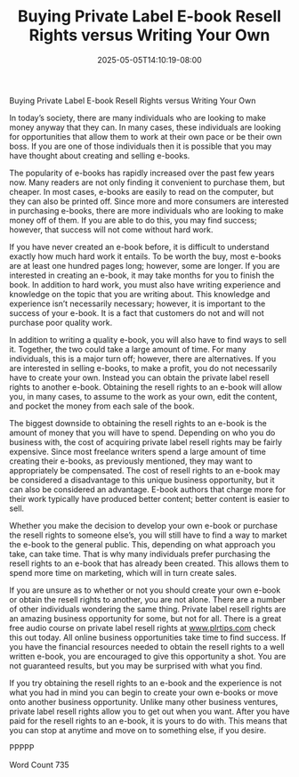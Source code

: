 ﻿---
title: "Buying Private Label E-book Resell Rights versus Writing Your Own"
date: 2025-05-05T14:10:19-08:00
description: "Private Label Resell Rights Tips for Web Success"
featured_image: "/images/Private Label Resell Rights.jpg"
tags: ["Private Label Resell Rights"]
---

Buying Private Label E-book Resell Rights versus Writing Your Own

In today’s society, there are many individuals who are looking to make money anyway that they can. In many cases, these individuals are looking for opportunities that allow them to work at their own pace or be their own boss.  If you are one of those individuals then it is possible that you may have thought about creating and selling e-books.

The popularity of e-books has rapidly increased over the past few years now.  Many readers are not only finding it convenient to purchase them, but cheaper.  In most cases, e-books are easily to read on the computer, but they can also be printed off. Since more and more consumers are interested in purchasing e-books, there are more individuals who are looking to make money off of them. If you are able to do this, you may find success; however, that success will not come without hard work.

If you have never created an e-book before, it is difficult to understand exactly how much hard work it entails.  To be worth the buy, most e-books are at least one hundred pages long; however, some are longer.  If you are interested in creating an e-book, it may take months for you to finish the book. In addition to hard work, you must also have writing experience and knowledge on the topic that you are writing about. This knowledge and experience isn’t necessarily necessary; however, it is important to the success of your e-book.  It is a fact that customers do not and will not purchase poor quality work.  

In addition to writing a quality e-book, you will also have to find ways to sell it. Together, the two could take a large amount of time. For many individuals, this is a major turn off; however, there are alternatives.  If you are interested in selling e-books, to make a profit, you do not necessarily have to create your own.  Instead you can obtain the private label resell rights to another e-book.  Obtaining the resell rights to an e-book will allow you, in many cases, to assume to the work as your own, edit the content, and pocket the money from each sale of the book.

The biggest downside to obtaining the resell rights to an e-book is the amount of money that you will have to spend.  Depending on who you do business with, the cost of acquiring private label resell rights may be fairly expensive. Since most freelance writers spend a large amount of time creating their e-books, as previously mentioned, they may want to appropriately be compensated. The cost of resell rights to an e-book may be considered a disadvantage to this unique business opportunity, but it can also be considered an advantage.  E-book authors that charge more for their work typically have produced better content; better content is easier to sell.

Whether you make the decision to develop your own e-book or purchase the resell rights to someone else’s, you will still have to find a way to market the e-book to the general public.  This, depending on what approach you take, can take time. That is why many individuals prefer purchasing the resell rights to an e-book that has already been created.  This allows them to spend more time on marketing, which will in turn create sales.  

If you are unsure as to whether or not you should create your own e-book or obtain the resell rights to another, you are not alone. There are a number of other individuals wondering the same thing. Private label resell rights are an amazing business opportunity for some, but not for all. There is a great free audio course on private label resell rights at www.plrtips.com check this out today. All online business opportunities take time to find success.  If you have the financial resources needed to obtain the resell rights to a well written e-book, you are encouraged to give this opportunity a shot.  You are not guaranteed results, but you may be surprised with what you find.  

If you try obtaining the resell rights to an e-book and the experience is not what you had in mind you can begin to create your own e-books or move onto another business opportunity.  Unlike many other business ventures, private label resell rights allow you to get out when you want. After you have paid for the resell rights to an e-book, it is yours to do with. This means that you can stop at anytime and move on to something else, if you desire.

PPPPP

Word Count 735

